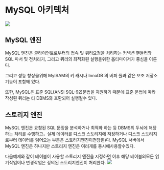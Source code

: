 
# MySQL 아키텍처

![](https://velog.velcdn.com/images/noahshin__11/post/fbfd4390-ca4b-4d3b-8de6-1f4f1f373754/image.png)

##  MySQL 엔진
MySQL 엔진은 클라이언트로부터의 접속 및 쿼리요청을 처리하는 커넥션 핸들러와 SQL 파서 및 전처리기, 그리고 쿼리의 최적화된 실행을위한 옵티마이저가 중심을 이룬다.

그리고 성능 향상을위해 MylSAM의 키 캐시나 InnoDB 의 버퍼 풀과 같은 보조 저장소기능이 포함돼 있다. 

또한, MySQL은 표준 SQL(ANSI SQL-92)문법을 지원하기 때문에 표준 문법에 따라 작성된 쿼리는 타 DBMS와 호환되어 실행될수 있다.

## 스토리지 엔진
MySQL 엔진은 요청된 SQL 문장을 분석하거나 최적화 하는 등 DBMS의 두뇌에 해당하는 처리를 수행하고，실제 데이터를 디스크 스토리지에 저장하거나 디스크 스토리지로부터 데이터를 읽어오는 부분은 스토리지엔진이전담힌)다.
MySQL 서버에서 MySQL 엔진은 하나지만 스토리지 엔진은 여러개를 동시에사용할수있다. 

다음예제와 같이 테이블이 사용할 스토리지 엔진을 지정하면 이후 해당 테이블의모든 읽기작업이나 변경작업은 정의된 스토리지엔진이 처리한다.
![](https://velog.velcdn.com/images/noahshin__11/post/0371facb-985c-44df-8852-4218a0104f51/image.png)
